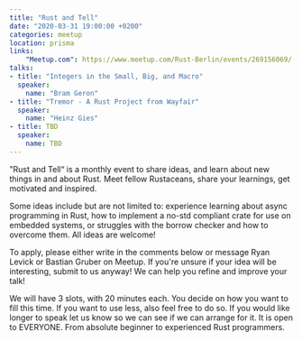 ```yaml
---
title: "Rust and Tell"
date: "2020-03-31 19:00:00 +0200"
categories: meetup
location: prisma
links:
    "Meetup.com": https://www.meetup.com/Rust-Berlin/events/269156069/
talks:
- title: "Integers in the Small, Big, and Macro"
  speaker:
    name: "Bram Geron"
- title: "Tremor - A Rust Project from Wayfair"
  speaker:
    name: "Heinz Gies"
- title: TBD
  speaker:
    name: TBD
---
```


"Rust and Tell“ is a monthly event to share ideas, and learn about new things in and about Rust. Meet fellow Rustaceans, share your learnings, get motivated and inspired.

Some ideas include but are not limited to: experience learning about async programming in Rust, how to implement a no-std compliant crate for use on embedded systems, or struggles with the borrow checker and how to overcome them. All ideas are welcome!

To apply, please either write in the comments below or message Ryan Levick or Bastian Gruber on Meetup. If you're unsure if your idea will be interesting, submit to us anyway! We can help you refine and improve your talk!

We will have 3 slots, with 20 minutes each. You decide on how you want to fill this time. If you want to use less, also feel free to do so. If you would like longer to speak let us know so we can see if we can arrange for it. It is open to EVERYONE. From absolute beginner to experienced Rust programmers.
